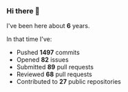 ### Hi there 👋

I've been here about **6** years.

In that time I've:

- Pushed **1497** commits
- Opened **82** issues
- Submitted **89** pull requests
- Reviewed **68** pull requests
- Contributed to **27** public repositories

<!-- ![My scrobbles](https://lastfm-recently-played.vercel.app/api?user=dotdub) -->
